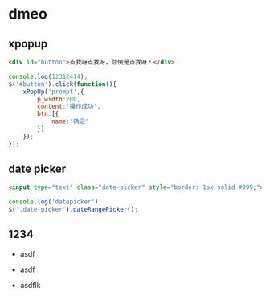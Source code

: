 # dmeo

## xpopup
````html
<div id="button">点我呀点我呀，你倒是点我呀！</div>
````

````js
console.log(12312414);
$('#button').click(function(){
    xPopUp('prompt',{
        p_width:200,
        content:'操作成功',
        btn:[{
            name:'确定'
        }]
    });
});
````

## date picker
````html
<input type="text" class="date-picker" style="border: 1px solid #999;">
````
````js
console.log('datepicker');
$('.date-picker').dateRangePicker();
````

## 1234
- asdf
- asdf

- asdflk

